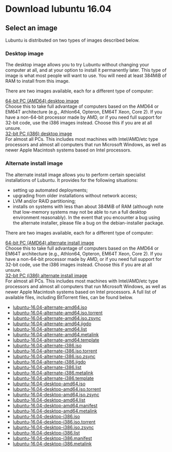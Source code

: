 # Download lubuntu 16.04

## Select an image
Lubuntu is distributed on two types of images described below.

### Desktop image
The desktop image allows you to try Lubuntu without changing your computer at all, and at your option to install it permanently later. This type of image is what most people will want to use. You will need at least 384MiB of RAM to install from this image.

There are two images available, each for a different type of computer:

[64-bit PC (AMD64) desktop image](http://cdimage.ubuntu.com/lubuntu/releases/16.04/release/lubuntu-16.04.3-desktop-amd64.iso) 
<br>
Choose this to take full advantage of computers based on the AMD64 or EM64T architecture (e.g., Athlon64, Opteron, EM64T Xeon, Core 2). If you have a non-64-bit processor made by AMD, or if you need full support for 32-bit code, use the i386 images instead. Choose this if you are at all unsure.
<br>
[32-bit PC (i386) desktop image](http://cdimage.ubuntu.com/lubuntu/releases/16.04/release/lubuntu-16.04.3-desktop-i386.iso)
<br>
For almost all PCs. This includes most machines with Intel/AMD/etc type processors and almost all computers that run Microsoft Windows, as well as newer Apple Macintosh systems based on Intel processors.
### Alternate install image
The alternate install image allows you to perform certain specialist installations of Lubuntu. It provides for the following situations:

* setting up automated deployments;
* upgrading from older installations without network access;
* LVM and/or RAID partitioning;
* installs on systems with less than about 384MiB of RAM (although note that low-memory systems may not be able to run a full desktop environment reasonably).
In the event that you encounter a bug using the alternate installer, please file a bug on the debian-installer package.

There are two images available, each for a different type of computer:

[64-bit PC (AMD64) alternate install image](http://cdimage.ubuntu.com/lubuntu/releases/16.04/release/lubuntu-16.04-alternate-amd64.iso)
<br>
Choose this to take full advantage of computers based on the AMD64 or EM64T architecture (e.g., Athlon64, Opteron, EM64T Xeon, Core 2). If you have a non-64-bit processor made by AMD, or if you need full support for 32-bit code, use the i386 images instead. Choose this if you are at all unsure.
<br>
[32-bit PC (i386) alternate install image](http://cdimage.ubuntu.com/lubuntu/releases/16.04/release/lubuntu-16.04-alternate-i386.iso)
<br>
For almost all PCs. This includes most machines with Intel/AMD/etc type processors and almost all computers that run Microsoft Windows, as well as newer Apple Macintosh systems based on Intel processors.
A full list of available files, including BitTorrent files, can be found below.

* [lubuntu-16.04-alternate-amd64.iso](http://cdimage.ubuntu.com/lubuntu/releases/16.04/release/lubuntu-16.04-alternate-amd64.iso)	
* [lubuntu-16.04-alternate-amd64.iso.torrent	](http://cdimage.ubuntu.com/lubuntu/releases/16.04/release/lubuntu-16.04-alternate-amd64.iso.torrent)	
* [lubuntu-16.04-alternate-amd64.iso.zsync	](http://cdimage.ubuntu.com/lubuntu/releases/16.04/release/lubuntu-16.04-alternate-amd64.iso.zsync)
* [lubuntu-16.04-alternate-amd64.jigdo	](http://cdimage.ubuntu.com/lubuntu/releases/16.04/release/lubuntu-16.04-alternate-amd64.jigdo)	
* [lubuntu-16.04-alternate-amd64.list	](http://cdimage.ubuntu.com/lubuntu/releases/16.04/release/lubuntu-16.04-alternate-amd64.list)	
* [lubuntu-16.04-alternate-amd64.metalink](http://cdimage.ubuntu.com/lubuntu/releases/16.04/release/lubuntu-16.04-alternate-amd64.metalink)	
* [lubuntu-16.04-alternate-amd64.template](http://cdimage.ubuntu.com/lubuntu/releases/16.04/release/lubuntu-16.04-alternate-amd64.template)	
* [lubuntu-16.04-alternate-i386.iso	](http://cdimage.ubuntu.com/lubuntu/releases/16.04/release/lubuntu-16.04-alternate-i386.iso)	
* [lubuntu-16.04-alternate-i386.iso.torrent	](http://cdimage.ubuntu.com/lubuntu/releases/16.04/release/lubuntu-16.04-alternate-i386.iso.torrent)	
* [lubuntu-16.04-alternate-i386.iso.zsync	](http://cdimage.ubuntu.com/lubuntu/releases/16.04/release/lubuntu-16.04-alternate-i386.iso.zsync)
* [lubuntu-16.04-alternate-i386.jigdo	](http://cdimage.ubuntu.com/lubuntu/releases/16.04/release/lubuntu-16.04-alternate-i386.jigdo)	
* [lubuntu-16.04-alternate-i386.list	](http://cdimage.ubuntu.com/lubuntu/releases/16.04/release/lubuntu-16.04-alternate-i386.list)
* [lubuntu-16.04-alternate-i386.metalink](http://cdimage.ubuntu.com/lubuntu/releases/16.04/release/lubuntu-16.04-alternate-i386.metalink)	
* [lubuntu-16.04-alternate-i386.template](http://cdimage.ubuntu.com/lubuntu/releases/16.04/release/lubuntu-16.04-alternate-i386.template)	
* [lubuntu-16.04-desktop-amd64.iso	](http://cdimage.ubuntu.com/lubuntu/releases/16.04/release/lubuntu-16.04-desktop-amd64.iso)	
* [lubuntu-16.04-desktop-amd64.iso.torrent	](http://cdimage.ubuntu.com/lubuntu/releases/16.04/release/lubuntu-16.04-desktop-amd64.iso.torrent)
* [lubuntu-16.04-desktop-amd64.iso.zsync	](http://cdimage.ubuntu.com/lubuntu/releases/16.04/release/lubuntu-16.04-desktop-amd64.iso.zsync)	
* [lubuntu-16.04-desktop-amd64.list	](http://cdimage.ubuntu.com/lubuntu/releases/16.04/release/lubuntu-16.04-desktop-amd64.list)
* [lubuntu-16.04-desktop-amd64.manifest	](http://cdimage.ubuntu.com/lubuntu/releases/16.04/release/lubuntu-16.04-desktop-amd64.manifest)	
* [lubuntu-16.04-desktop-amd64.metalink	](http://cdimage.ubuntu.com/lubuntu/releases/16.04/release/lubuntu-16.04-desktop-amd64.metalink)
* [lubuntu-16.04-desktop-i386.iso	](http://cdimage.ubuntu.com/lubuntu/releases/16.04/release/lubuntu-16.04-desktop-i386.iso)	
* [lubuntu-16.04-desktop-i386.iso.torrent	](http://cdimage.ubuntu.com/lubuntu/releases/16.04/release/lubuntu-16.04-desktop-i386.iso.torrent)
* [lubuntu-16.04-desktop-i386.iso.zsync](http://cdimage.ubuntu.com/lubuntu/releases/16.04/release/lubuntu-16.04-desktop-i386.iso.zsync)
* [lubuntu-16.04-desktop-i386.list	](http://cdimage.ubuntu.com/lubuntu/releases/16.04/release/lubuntu-16.04-desktop-i386.list)	
* [lubuntu-16.04-desktop-i386.manifest](http://cdimage.ubuntu.com/lubuntu/releases/16.04/release/lubuntu-16.04-desktop-i386.manifest)
* [lubuntu-16.04-desktop-i386.metalink](http://cdimage.ubuntu.com/lubuntu/releases/16.04/release/lubuntu-16.04-desktop-i386.metalink)
